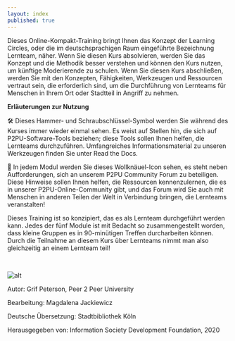 ```yaml
---
layout: index
published: true
---
```

Dieses Online-Kompakt-Training bringt Ihnen das Konzept der Learning Circles, oder die im deutschsprachigen Raum eingeführte Bezeichnung Lernteam, näher. Wenn Sie diesen Kurs absolvieren, werden Sie das Konzept und die Methodik besser verstehen und können den Kurs nutzen, um künftige Moderierende zu schulen. Wenn Sie diesen Kurs abschließen, werden Sie mit den Konzepten, Fähigkeiten, Werkzeugen und Ressourcen vertraut sein, die erforderlich sind, um die Durchführung von Lernteams für Menschen in Ihrem Ort oder Stadtteil in Angriff zu nehmen.

**Erläuterungen zur Nutzung**

🛠️ Dieses Hammer- und Schraubschlüssel-Symbol werden Sie während des Kurses immer wieder einmal sehen. Es weist auf Stellen hin, die sich auf P2PU-Software-Tools beziehen; diese Tools sollen Ihnen helfen, die Lernteams durchzuführen. Umfangreiches Informationsmaterial zu unseren Werkzeugen finden Sie unter Read the Docs.

🧶 In jedem Modul werden Sie dieses Wollknäuel-Icon sehen, es steht neben Aufforderungen, sich an unserem P2PU Community Forum zu beteiligen. Diese Hinweise sollen Ihnen helfen, die Ressourcen kennenzulernen, die es in unserer P2PU-Online-Community gibt, und das Forum wird Sie auch mit Menschen in anderen Teilen der Welt in Verbindung bringen, die Lernteams veranstalten!

Dieses Training ist so konzipiert, das es als Lernteam durchgeführt werden kann. Jedes der fünf Module ist mit Bedacht so zusammengestellt worden, dass kleine Gruppen es in 90-minütigen Treffen durcharbeiten können. Durch die Teilnahme an diesem Kurs über Lernteams nimmt man also gleichzeitig an einem Lernteam teil!

<br>

![alt](https://www.p2pu.org/assets/images/p2pu-logo.png)  

Autor: Grif Peterson, Peer 2 Peer University

Bearbeitung: Magdalena Jackiewicz

Deutsche Übersetzung: Stadtbibliothek Köln

Herausgegeben von: Information Society Development Foundation, 2020


